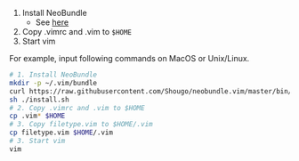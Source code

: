 1. Install NeoBundle
    - See [here](https://github.com/Shougo/neobundle.vim#quick-start)
2. Copy .vimrc and .vim to `$HOME`
3. Start vim

For example, input following commands on MacOS or Unix/Linux.

```bash
# 1. Install NeoBundle
mkdir -p ~/.vim/bundle
curl https://raw.githubusercontent.com/Shougo/neobundle.vim/master/bin/install.sh > install.sh
sh ./install.sh
# 2. Copy .vimrc and .vim to $HOME
cp .vim* $HOME
# 3. Copy filetype.vim to $HOME/.vim
cp filetype.vim $HOME/.vim
# 3. Start vim
vim
```
